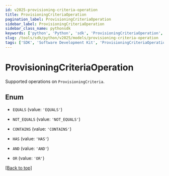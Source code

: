 ```yaml
---
id: v2025-provisioning-criteria-operation
title: ProvisioningCriteriaOperation
pagination_label: ProvisioningCriteriaOperation
sidebar_label: ProvisioningCriteriaOperation
sidebar_class_name: pythonsdk
keywords: ['python', 'Python', 'sdk', 'ProvisioningCriteriaOperation', 'V2025ProvisioningCriteriaOperation'] 
slug: /tools/sdk/python/v2025/models/provisioning-criteria-operation
tags: ['SDK', 'Software Development Kit', 'ProvisioningCriteriaOperation', 'V2025ProvisioningCriteriaOperation']
---
```


# ProvisioningCriteriaOperation

Supported operations on `ProvisioningCriteria`.

## Enum

* `EQUALS` (value: `'EQUALS'`)

* `NOT_EQUALS` (value: `'NOT_EQUALS'`)

* `CONTAINS` (value: `'CONTAINS'`)

* `HAS` (value: `'HAS'`)

* `AND` (value: `'AND'`)

* `OR` (value: `'OR'`)

[[Back to top]](#) 

